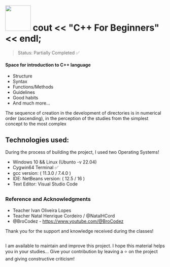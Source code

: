# <img src="https://upload.wikimedia.org/wikipedia/commons/1/18/ISO_C%2B%2B_Logo.svg" width="80px"/> cout << "C++ For Beginners" << endl;


> Status: Partially Completed ✅

#### Space for introduction to C++ language
+ Structure
+ Syntax
+ Functions/Methods
+ Guidelines
+ Good habits
+ And much more...

The sequence of creation in the development of directories is in numerical order (ascending), in the perception of the studies from the simplest concept to the most complex

## Technologies used:
During the process of building the project, I used two Operating Systems! 
- Windows 10 && Linux (Ubunto -v 22.04)
- Cygwin64 Terminal ✅
- gcc version: ( 11.3.0 / 7.4.0 )
- IDE: NetBeans version: ( 12.5 / 16 )
- Text Editor: Visual Studio Code
##
### Reference and Acknowledgments
- Teacher Ivan Oliveira Lopes
- Teacher Natal Henrique Cordeiro / @NatalHCord 
- @BroCodez - https://www.youtube.com/@BroCodez

Thank you for the support and knowledge received during the classes!
##
I am available to maintain and improve this project. I hope this material helps you in your studies... Give your contribution by leaving a ⭐ on the project and giving constructive criticism!
